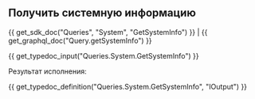 ## Получить системную информацию

{{ get_sdk_doc("Queries", "System", "GetSystemInfo") }} | {{ get_graphql_doc("Query.getSystemInfo") }}

{{ get_typedoc_input("Queries.System.GetSystemInfo") }}

Результат исполнения: 

{{ get_typedoc_definition("Queries.System.GetSystemInfo", "IOutput") }}
